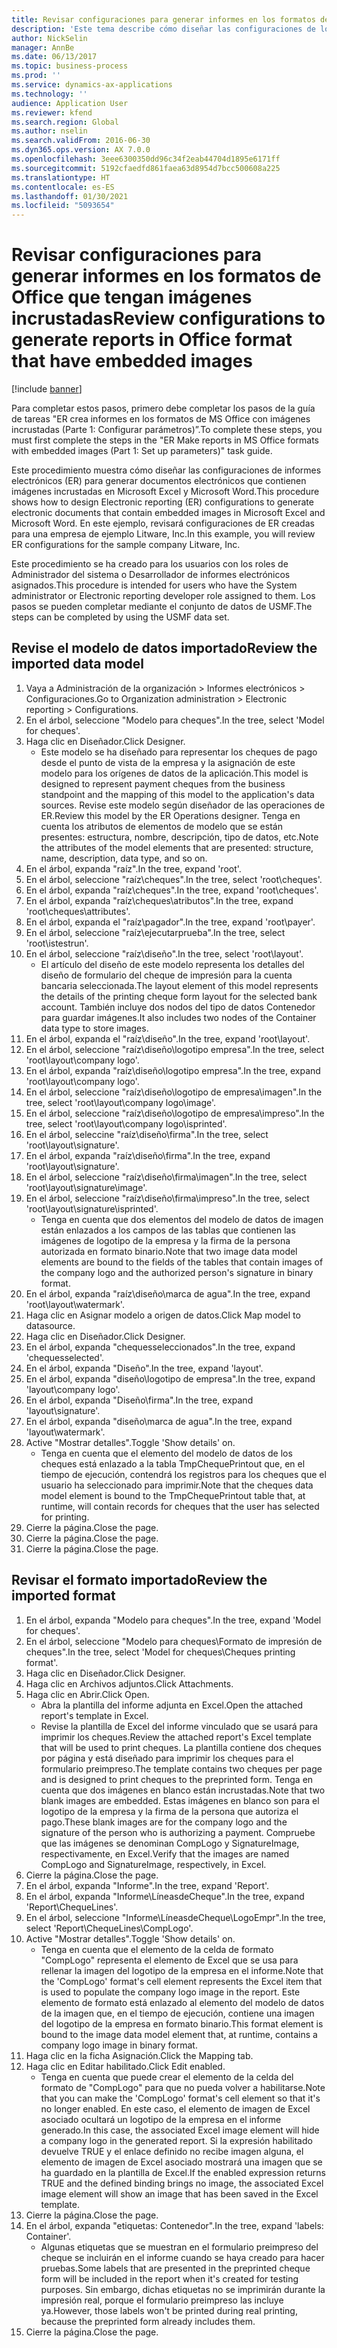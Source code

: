 ```yaml
---
title: Revisar configuraciones para generar informes en los formatos de Office que tengan imágenes incrustadas
description: 'Este tema describe cómo diseñar las configuraciones de los informes para generar documentos electrónicos que contienen imágenes insertadas. (Parte 1: configurar parámetros).'
author: NickSelin
manager: AnnBe
ms.date: 06/13/2017
ms.topic: business-process
ms.prod: ''
ms.service: dynamics-ax-applications
ms.technology: ''
audience: Application User
ms.reviewer: kfend
ms.search.region: Global
ms.author: nselin
ms.search.validFrom: 2016-06-30
ms.dyn365.ops.version: AX 7.0.0
ms.openlocfilehash: 3eee6300350dd96c34f2eab44704d1895e6171ff
ms.sourcegitcommit: 5192cfaedfd861faea63d8954d7bcc500608a225
ms.translationtype: HT
ms.contentlocale: es-ES
ms.lasthandoff: 01/30/2021
ms.locfileid: "5093654"
---
```

# <a name="review-configurations-to-generate-reports-in-office-format-that-have-embedded-images"></a><span data-ttu-id="71ea4-104">Revisar configuraciones para generar informes en los formatos de Office que tengan imágenes incrustadas</span><span class="sxs-lookup"><span data-stu-id="71ea4-104">Review configurations to generate reports in Office format that have embedded images</span></span>

[!include [banner](../../includes/banner.md)]

<span data-ttu-id="71ea4-105">Para completar estos pasos, primero debe completar los pasos de la guía de tareas "ER crea informes en los formatos de MS Office con imágenes incrustadas (Parte 1: Configurar parámetros)”.</span><span class="sxs-lookup"><span data-stu-id="71ea4-105">To complete these steps, you must first complete the steps in the "ER Make reports in MS Office formats with embedded images (Part 1: Set up parameters)" task guide.</span></span>

<span data-ttu-id="71ea4-106">Este procedimiento muestra cómo diseñar las configuraciones de informes electrónicos (ER) para generar documentos electrónicos que contienen imágenes incrustadas en Microsoft Excel y Microsoft Word.</span><span class="sxs-lookup"><span data-stu-id="71ea4-106">This procedure shows how to design Electronic reporting (ER) configurations to generate electronic documents that contain embedded images in Microsoft Excel and Microsoft Word.</span></span> <span data-ttu-id="71ea4-107">En este ejemplo, revisará configuraciones de ER creadas para una empresa de ejemplo Litware, Inc.</span><span class="sxs-lookup"><span data-stu-id="71ea4-107">In this example, you will review ER configurations for the sample company Litware, Inc.</span></span> 

<span data-ttu-id="71ea4-108">Este procedimiento se ha creado para los usuarios con los roles de Administrador del sistema o Desarrollador de informes electrónicos asignados.</span><span class="sxs-lookup"><span data-stu-id="71ea4-108">This procedure is intended for users who have the System administrator or Electronic reporting developer role assigned to them.</span></span> <span data-ttu-id="71ea4-109">Los pasos se pueden completar mediante el conjunto de datos de USMF.</span><span class="sxs-lookup"><span data-stu-id="71ea4-109">The steps can be completed by using the USMF data set.</span></span>


## <a name="review-the-imported-data-model"></a><span data-ttu-id="71ea4-110">Revise el modelo de datos importado</span><span class="sxs-lookup"><span data-stu-id="71ea4-110">Review the imported data model</span></span>
1. <span data-ttu-id="71ea4-111">Vaya a Administración de la organización > Informes electrónicos > Configuraciones.</span><span class="sxs-lookup"><span data-stu-id="71ea4-111">Go to Organization administration > Electronic reporting > Configurations.</span></span>
2. <span data-ttu-id="71ea4-112">En el árbol, seleccione "Modelo para cheques".</span><span class="sxs-lookup"><span data-stu-id="71ea4-112">In the tree, select 'Model for cheques'.</span></span>
3. <span data-ttu-id="71ea4-113">Haga clic en Diseñador.</span><span class="sxs-lookup"><span data-stu-id="71ea4-113">Click Designer.</span></span>
    * <span data-ttu-id="71ea4-114">Este modelo se ha diseñado para representar los cheques de pago desde el punto de vista de la empresa y la asignación de este modelo para los orígenes de datos de la aplicación.</span><span class="sxs-lookup"><span data-stu-id="71ea4-114">This model is designed to represent payment cheques from the business standpoint and the mapping of this model to the application's data sources.</span></span> <span data-ttu-id="71ea4-115">Revise este modelo según diseñador de las operaciones de ER.</span><span class="sxs-lookup"><span data-stu-id="71ea4-115">Review this model by the ER Operations designer.</span></span> <span data-ttu-id="71ea4-116">Tenga en cuenta los atributos de elementos de modelo que se están presentes: estructura, nombre, descripción, tipo de datos, etc.</span><span class="sxs-lookup"><span data-stu-id="71ea4-116">Note the attributes of the model elements that are presented: structure, name, description, data type, and so on.</span></span>   
4. <span data-ttu-id="71ea4-117">En el árbol, expanda "raíz".</span><span class="sxs-lookup"><span data-stu-id="71ea4-117">In the tree, expand 'root'.</span></span>
5. <span data-ttu-id="71ea4-118">En el árbol, seleccione "raíz\cheques".</span><span class="sxs-lookup"><span data-stu-id="71ea4-118">In the tree, select 'root\cheques'.</span></span>
6. <span data-ttu-id="71ea4-119">En el árbol, expanda "raíz\cheques".</span><span class="sxs-lookup"><span data-stu-id="71ea4-119">In the tree, expand 'root\cheques'.</span></span>
7. <span data-ttu-id="71ea4-120">En el árbol, expanda "raíz\cheques\atributos".</span><span class="sxs-lookup"><span data-stu-id="71ea4-120">In the tree, expand 'root\cheques\attributes'.</span></span>
8. <span data-ttu-id="71ea4-121">En el árbol, expanda el "raíz\pagador".</span><span class="sxs-lookup"><span data-stu-id="71ea4-121">In the tree, expand 'root\payer'.</span></span>
9. <span data-ttu-id="71ea4-122">En el árbol, seleccione "raíz\ejecutarprueba".</span><span class="sxs-lookup"><span data-stu-id="71ea4-122">In the tree, select 'root\istestrun'.</span></span>
10. <span data-ttu-id="71ea4-123">En el árbol, seleccione "raíz\diseño".</span><span class="sxs-lookup"><span data-stu-id="71ea4-123">In the tree, select 'root\layout'.</span></span>
    * <span data-ttu-id="71ea4-124">El artículo del diseño de este modelo representa los detalles del diseño de formulario del cheque de impresión para la cuenta bancaria seleccionada.</span><span class="sxs-lookup"><span data-stu-id="71ea4-124">The layout element of this model represents the details of the printing cheque form layout for the selected bank account.</span></span> <span data-ttu-id="71ea4-125">También incluye dos nodos del tipo de datos Contenedor para guardar imágenes.</span><span class="sxs-lookup"><span data-stu-id="71ea4-125">It also includes two nodes of the Container data type to store images.</span></span>   
11. <span data-ttu-id="71ea4-126">En el árbol, expanda el "raíz\diseño".</span><span class="sxs-lookup"><span data-stu-id="71ea4-126">In the tree, expand 'root\layout'.</span></span>
12. <span data-ttu-id="71ea4-127">En el árbol, seleccione "raíz\diseño\logotipo empresa".</span><span class="sxs-lookup"><span data-stu-id="71ea4-127">In the tree, select 'root\layout\company logo'.</span></span>
13. <span data-ttu-id="71ea4-128">En el árbol, expanda "raíz\diseño\logotipo empresa".</span><span class="sxs-lookup"><span data-stu-id="71ea4-128">In the tree, expand 'root\layout\company logo'.</span></span>
14. <span data-ttu-id="71ea4-129">En el árbol, seleccione "raíz\diseño\logotipo de empresa\imagen".</span><span class="sxs-lookup"><span data-stu-id="71ea4-129">In the tree, select 'root\layout\company logo\image'.</span></span>
15. <span data-ttu-id="71ea4-130">En el árbol, seleccione "raíz\diseño\logotipo de empresa\impreso".</span><span class="sxs-lookup"><span data-stu-id="71ea4-130">In the tree, select 'root\layout\company logo\isprinted'.</span></span>
16. <span data-ttu-id="71ea4-131">En el árbol, seleccine "raíz\diseño\firma".</span><span class="sxs-lookup"><span data-stu-id="71ea4-131">In the tree, select 'root\layout\signature'.</span></span>
17. <span data-ttu-id="71ea4-132">En el árbol, expanda "raíz\diseño\firma".</span><span class="sxs-lookup"><span data-stu-id="71ea4-132">In the tree, expand 'root\layout\signature'.</span></span>
18. <span data-ttu-id="71ea4-133">En el árbol, seleccione "raíz\diseño\firma\imagen".</span><span class="sxs-lookup"><span data-stu-id="71ea4-133">In the tree, select 'root\layout\signature\image'.</span></span>
19. <span data-ttu-id="71ea4-134">En el árbol, seleccione "raíz\diseño\firma\impreso".</span><span class="sxs-lookup"><span data-stu-id="71ea4-134">In the tree, select 'root\layout\signature\isprinted'.</span></span>
    * <span data-ttu-id="71ea4-135">Tenga en cuenta que dos elementos del modelo de datos de imagen están enlazados a los campos de las tablas que contienen las imágenes de logotipo de la empresa y la firma de la persona autorizada en formato binario.</span><span class="sxs-lookup"><span data-stu-id="71ea4-135">Note that two image data model elements are bound to the fields of the tables that contain images of the company logo and the authorized person's signature in binary format.</span></span>  
20. <span data-ttu-id="71ea4-136">En el árbol, expanda "raíz\diseño\marca de agua".</span><span class="sxs-lookup"><span data-stu-id="71ea4-136">In the tree, expand 'root\layout\watermark'.</span></span>
21. <span data-ttu-id="71ea4-137">Haga clic en Asignar modelo a origen de datos.</span><span class="sxs-lookup"><span data-stu-id="71ea4-137">Click Map model to datasource.</span></span>
22. <span data-ttu-id="71ea4-138">Haga clic en Diseñador.</span><span class="sxs-lookup"><span data-stu-id="71ea4-138">Click Designer.</span></span>
23. <span data-ttu-id="71ea4-139">En el árbol, expanda "chequesseleccionados".</span><span class="sxs-lookup"><span data-stu-id="71ea4-139">In the tree, expand 'chequesselected'.</span></span>
24. <span data-ttu-id="71ea4-140">En el árbol, expanda "Diseño".</span><span class="sxs-lookup"><span data-stu-id="71ea4-140">In the tree, expand 'layout'.</span></span>
25. <span data-ttu-id="71ea4-141">En el árbol, expanda "diseño\logotipo de empresa".</span><span class="sxs-lookup"><span data-stu-id="71ea4-141">In the tree, expand 'layout\company logo'.</span></span>
26. <span data-ttu-id="71ea4-142">En el árbol, expanda "Diseño\firma".</span><span class="sxs-lookup"><span data-stu-id="71ea4-142">In the tree, expand 'layout\signature'.</span></span>
27. <span data-ttu-id="71ea4-143">En el árbol, expanda "diseño\marca de agua".</span><span class="sxs-lookup"><span data-stu-id="71ea4-143">In the tree, expand 'layout\watermark'.</span></span>
28. <span data-ttu-id="71ea4-144">Active "Mostrar detalles".</span><span class="sxs-lookup"><span data-stu-id="71ea4-144">Toggle 'Show details' on.</span></span>
    * <span data-ttu-id="71ea4-145">Tenga en cuenta que el elemento del modelo de datos de los cheques está enlazado a la tabla TmpChequePrintout que, en el tiempo de ejecución, contendrá los registros para los cheques que el usuario ha seleccionado para imprimir.</span><span class="sxs-lookup"><span data-stu-id="71ea4-145">Note that the cheques data model element is bound to the TmpChequePrintout table that, at runtime, will contain records for cheques that the user has selected for printing.</span></span>   
29. <span data-ttu-id="71ea4-146">Cierre la página.</span><span class="sxs-lookup"><span data-stu-id="71ea4-146">Close the page.</span></span>
30. <span data-ttu-id="71ea4-147">Cierre la página.</span><span class="sxs-lookup"><span data-stu-id="71ea4-147">Close the page.</span></span>
31. <span data-ttu-id="71ea4-148">Cierre la página.</span><span class="sxs-lookup"><span data-stu-id="71ea4-148">Close the page.</span></span>

## <a name="review-the-imported-format"></a><span data-ttu-id="71ea4-149">Revisar el formato importado</span><span class="sxs-lookup"><span data-stu-id="71ea4-149">Review the imported format</span></span>
1. <span data-ttu-id="71ea4-150">En el árbol, expanda "Modelo para cheques".</span><span class="sxs-lookup"><span data-stu-id="71ea4-150">In the tree, expand 'Model for cheques'.</span></span>
2. <span data-ttu-id="71ea4-151">En el árbol, seleccione "Modelo para cheques\Formato de impresión de cheques".</span><span class="sxs-lookup"><span data-stu-id="71ea4-151">In the tree, select 'Model for cheques\Cheques printing format'.</span></span>
3. <span data-ttu-id="71ea4-152">Haga clic en Diseñador.</span><span class="sxs-lookup"><span data-stu-id="71ea4-152">Click Designer.</span></span>
4. <span data-ttu-id="71ea4-153">Haga clic en Archivos adjuntos.</span><span class="sxs-lookup"><span data-stu-id="71ea4-153">Click Attachments.</span></span>
5. <span data-ttu-id="71ea4-154">Haga clic en Abrir.</span><span class="sxs-lookup"><span data-stu-id="71ea4-154">Click Open.</span></span>
    * <span data-ttu-id="71ea4-155">Abra la plantilla del informe adjunta en Excel.</span><span class="sxs-lookup"><span data-stu-id="71ea4-155">Open the attached report's template in Excel.</span></span>  
    * <span data-ttu-id="71ea4-156">Revise la plantilla de Excel del informe vinculado que se usará para imprimir los cheques.</span><span class="sxs-lookup"><span data-stu-id="71ea4-156">Review the attached report's Excel template that will be used to print cheques.</span></span> <span data-ttu-id="71ea4-157">La plantilla contiene dos cheques por página y está diseñado para imprimir los cheques para el formulario preimpreso.</span><span class="sxs-lookup"><span data-stu-id="71ea4-157">The template contains two cheques per page and is designed to print cheques to the preprinted form.</span></span> <span data-ttu-id="71ea4-158">Tenga en cuenta que dos imágenes en blanco están incrustadas.</span><span class="sxs-lookup"><span data-stu-id="71ea4-158">Note that two blank images are embedded.</span></span> <span data-ttu-id="71ea4-159">Estas imágenes en blanco son para el logotipo de la empresa y la firma de la persona que autoriza el pago.</span><span class="sxs-lookup"><span data-stu-id="71ea4-159">These blank images are for the company logo and the signature of the person who is authorizing a payment.</span></span> <span data-ttu-id="71ea4-160">Compruebe que las imágenes se denominan CompLogo y SignatureImage, respectivamente, en Excel.</span><span class="sxs-lookup"><span data-stu-id="71ea4-160">Verify that the images are named CompLogo and SignatureImage, respectively, in Excel.</span></span>   
6. <span data-ttu-id="71ea4-161">Cierre la página.</span><span class="sxs-lookup"><span data-stu-id="71ea4-161">Close the page.</span></span>
7. <span data-ttu-id="71ea4-162">En el árbol, expanda "Informe".</span><span class="sxs-lookup"><span data-stu-id="71ea4-162">In the tree, expand 'Report'.</span></span>
8. <span data-ttu-id="71ea4-163">En el árbol, expanda "Informe\LíneasdeCheque".</span><span class="sxs-lookup"><span data-stu-id="71ea4-163">In the tree, expand 'Report\ChequeLines'.</span></span>
9. <span data-ttu-id="71ea4-164">En el árbol, seleccione "Informe\LíneasdeCheque\LogoEmpr".</span><span class="sxs-lookup"><span data-stu-id="71ea4-164">In the tree, select 'Report\ChequeLines\CompLogo'.</span></span>
10. <span data-ttu-id="71ea4-165">Active "Mostrar detalles".</span><span class="sxs-lookup"><span data-stu-id="71ea4-165">Toggle 'Show details' on.</span></span>
    * <span data-ttu-id="71ea4-166">Tenga en cuenta que el elemento de la celda de formato "CompLogo" representa el elemento de Excel que se usa para rellenar la imagen del logotipo de la empresa en el informe.</span><span class="sxs-lookup"><span data-stu-id="71ea4-166">Note that the 'CompLogo' format's cell element represents the Excel item that is used to populate the company logo image in the report.</span></span> <span data-ttu-id="71ea4-167">Este elemento de formato está enlazado al elemento del modelo de datos de la imagen que, en el tiempo de ejecución, contiene una imagen del logotipo de la empresa en formato binario.</span><span class="sxs-lookup"><span data-stu-id="71ea4-167">This format element is bound to the image data model element that, at runtime, contains a company logo image in binary format.</span></span>   
11. <span data-ttu-id="71ea4-168">Haga clic en la ficha Asignación.</span><span class="sxs-lookup"><span data-stu-id="71ea4-168">Click the Mapping tab.</span></span>
12. <span data-ttu-id="71ea4-169">Haga clic en Editar habilitado.</span><span class="sxs-lookup"><span data-stu-id="71ea4-169">Click Edit enabled.</span></span>
    * <span data-ttu-id="71ea4-170">Tenga en cuenta que puede crear el elemento de la celda del formato de "CompLogo" para que no pueda volver a habilitarse.</span><span class="sxs-lookup"><span data-stu-id="71ea4-170">Note that you can make the 'CompLogo' format's cell element so that it's no longer enabled.</span></span> <span data-ttu-id="71ea4-171">En este caso, el elemento de imagen de Excel asociado ocultará un logotipo de la empresa en el informe generado.</span><span class="sxs-lookup"><span data-stu-id="71ea4-171">In this case, the associated Excel image element will hide a company logo in the generated report.</span></span> <span data-ttu-id="71ea4-172">Si la expresión habilitado devuelve TRUE y el enlace definido no recibe imagen alguna, el elemento de imagen de Excel asociado mostrará una imagen que se ha guardado en la plantilla de Excel.</span><span class="sxs-lookup"><span data-stu-id="71ea4-172">If the enabled expression returns TRUE and the defined binding brings no image, the associated Excel image element will show an image that has been saved in the Excel template.</span></span>   
13. <span data-ttu-id="71ea4-173">Cierre la página.</span><span class="sxs-lookup"><span data-stu-id="71ea4-173">Close the page.</span></span>
14. <span data-ttu-id="71ea4-174">En el árbol, expanda "etiquetas: Contenedor".</span><span class="sxs-lookup"><span data-stu-id="71ea4-174">In the tree, expand 'labels: Container'.</span></span>
    * <span data-ttu-id="71ea4-175">Algunas etiquetas que se muestran en el formulario preimpreso del cheque se incluirán en el informe cuando se haya creado para hacer pruebas.</span><span class="sxs-lookup"><span data-stu-id="71ea4-175">Some labels that are presented in the preprinted cheque form will be included in the report when it's created for testing purposes.</span></span> <span data-ttu-id="71ea4-176">Sin embargo, dichas etiquetas no se imprimirán durante la impresión real, porque el formulario preimpreso las incluye ya.</span><span class="sxs-lookup"><span data-stu-id="71ea4-176">However, those labels won't be printed during real printing, because the preprinted form already includes them.</span></span>  
15. <span data-ttu-id="71ea4-177">Cierre la página.</span><span class="sxs-lookup"><span data-stu-id="71ea4-177">Close the page.</span></span>

